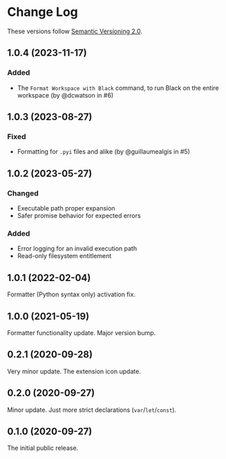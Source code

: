 # Change Log

These versions follow [Semantic Versioning 2.0](https://semver.org).

## 1.0.4 (2023-11-17)

### Added

- The `Format Workspace with Black` command, to run Black on the entire workspace
  (by @dcwatson in #6)

## 1.0.3 (2023-08-27)

### Fixed

- Formatting for `.pyi` files and alike (by @guillaumealgis in #5)

## 1.0.2 (2023-05-27)

### Changed

- Executable path proper expansion
- Safer promise behavior for expected errors

### Added

- Error logging for an invalid execution path
- Read-only filesystem entitlement

## 1.0.1 (2022-02-04)

Formatter (Python syntax only) activation fix.

## 1.0.0 (2021-05-19)

Formatter functionality update. Major version bump.

## 0.2.1 (2020-09-28)

Very minor update. The extension icon update.

## 0.2.0 (2020-09-27)

Minor update. Just more strict declarations (`var`/`let`/`const`).

## 0.1.0 (2020-09-27)

The initial public release.
